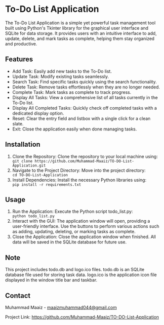 
<h1>To-Do List Application</h1>
<p>The To-Do List Application is a simple yet powerful task management tool built using Python's Tkinter library for the graphical user interface and SQLite for data storage. It provides users with an intuitive interface to add, update, delete, and mark tasks as complete, helping them stay organized and productive.</p>

<h2>Features</h2>
<ul>
  <li>Add Task: Easily add new tasks to the To-Do list.</li>
  <li>Update Task: Modify existing tasks seamlessly.</li>
  <li>Search Task: Find specific tasks quickly using the search functionality.</li>
  <li>Delete Task: Remove tasks effortlessly when they are no longer needed.</li>
  <li>Complete Task: Mark tasks as complete to track progress.</li>
  <li>Display All Tasks: View a comprehensive list of all tasks currently in the To-Do list.</li>
  <li>Display All Completed Tasks: Quickly check off completed tasks with a dedicated display option.</li>
  <li>Reset: Clear the entry field and listbox with a single click for a clean slate.</li>
  <li>Exit: Close the application easily when done managing tasks.</li>
</ul>

<h2>Installation</h2>
<ol>
  <li>Clone the Repository: Clone the repository to your local machine using:</li>
  <code>git clone https://github.com/Muhammad-Maaiz/TO-DO-List-Application.git</code>
  <li>Navigate to the Project Directory: Move into the project directory:</li>
  <code>cd TO-DO-List-Application</code>
  <li>Install Dependencies: Install the necessary Python libraries using:</li>
  <code>pip install -r requirements.txt</code>
</ol>

<h2>Usage</h2>
<ol>
  <li>Run the Application: Execute the Python script todo_list.py:</li>
  <code>python todo_list.py</code>
  <li>Interact with the GUI: The application window will open, providing a user-friendly interface. Use the buttons to perform various actions such as adding, updating, deleting, or marking tasks as complete.</li>
  <li>Close the Application: Close the application window when finished. All data will be saved in the SQLite database for future use.</li>
</ol>

<h2>Note</h2>
<p>This project includes todo.db and logo.ico files. todo.db is an SQLite database file used for storing task data. logo.ico is the application icon file displayed in the window title bar and taskbar.</p>

<h2>Contact</h2>
<p>Muhammad Maaiz - <a href="mailto:maaizmuhammad044@gmail.com">maaizmuhammad044@gmail.com</a></p>

<p>Project Link: <a href="https://github.com/Muhammad-Maaiz/TO-DO-List-Application">https://github.com/Muhammad-Maaiz/TO-DO-List-Application</a></p>

